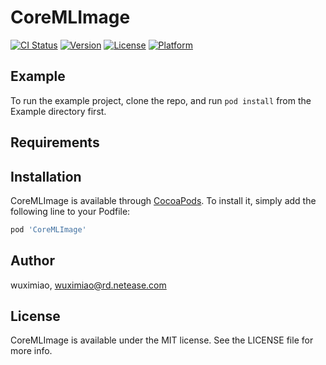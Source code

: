 # CoreMLImage

[![CI Status](https://img.shields.io/travis/wuximiao/CoreMLImage.svg?style=flat)](https://travis-ci.org/wuximiao/CoreMLImage)
[![Version](https://img.shields.io/cocoapods/v/CoreMLImage.svg?style=flat)](https://cocoapods.org/pods/CoreMLImage)
[![License](https://img.shields.io/cocoapods/l/CoreMLImage.svg?style=flat)](https://cocoapods.org/pods/CoreMLImage)
[![Platform](https://img.shields.io/cocoapods/p/CoreMLImage.svg?style=flat)](https://cocoapods.org/pods/CoreMLImage)

## Example

To run the example project, clone the repo, and run `pod install` from the Example directory first.

## Requirements

## Installation

CoreMLImage is available through [CocoaPods](https://cocoapods.org). To install
it, simply add the following line to your Podfile:

```ruby
pod 'CoreMLImage'
```

## Author

wuximiao, wuximiao@rd.netease.com

## License

CoreMLImage is available under the MIT license. See the LICENSE file for more info.
